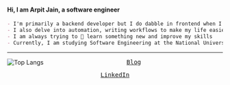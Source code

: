 <h4>Hi, I am Arpit Jain, a software engineer</h4>

```markdown
- I'm primarily a backend developer but I do dabble in frontend when I want to ✨🎊spice up my side projects
- I also delve into automation, writing workflows to make my life easier
- I am always trying to 🌱 learn something new and improve my skills
- Currently, I am studying Software Engineering at the National University of Singapore
```

<hr>


<img src="https://github-readme-stats-antimatter96.vercel.app/api/top-langs/?username=antimatter96&layout=compact&hide_border=false&con_color=58A6FF&text_color=8B949E&bg_color=0D1117&show_icons=true&langs_count=5&cache_seconds=432000&exclude_repo=none&hide=jupyter%20notebook,css" alt="Top Langs" align="left">

<p align="center">
  <samp>
    <a href="https://arpit.space/blog">Blog</a>
  </samp>
</p>
  <p align="center">
    <samp>
    <a href="https://www.linkedin.com/in/mearpitjain/">LinkedIn</a>
  </samp>
</p>



